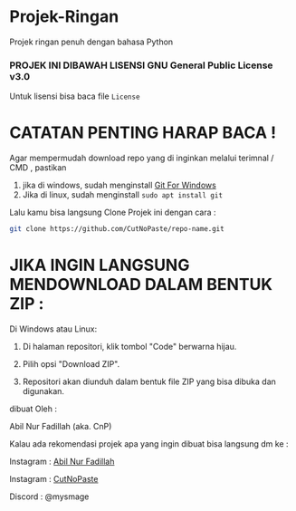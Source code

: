 # Projek-Ringan
Projek ringan penuh dengan bahasa Python

### PROJEK INI DIBAWAH LISENSI GNU General Public License v3.0 ###
Untuk lisensi bisa baca file ``License``

# CATATAN PENTING HARAP BACA !

Agar mempermudah download repo yang di inginkan melalui terimnal / CMD , pastikan 

1. jika di windows, sudah menginstall [Git For Windows](https://git-scm.com/downloads/win)
2. Jika di linux, sudah menginstall  `sudo apt install git`

Lalu kamu bisa langsung Clone Projek ini dengan cara :

```bash
git clone https://github.com/CutNoPaste/repo-name.git
```

# JIKA INGIN LANGSUNG MENDOWNLOAD DALAM BENTUK ZIP :

Di Windows atau Linux:

1. Di halaman repositori, klik tombol "Code" berwarna hijau.
  
2. Pilih opsi "Download ZIP".

3. Repositori akan diunduh dalam bentuk file ZIP yang bisa dibuka dan digunakan.


dibuat Oleh :

Abil Nur Fadillah (aka. CnP)

Kalau ada rekomendasi projek apa yang ingin dibuat bisa langsung dm ke :

Instagram : [Abil Nur Fadillah](https://www.instagram.com/abilnrfdllh_/)

Instagram : [CutNoPaste](https://www.instagram.com/cutnopaste/)

Discord : @mysmage
